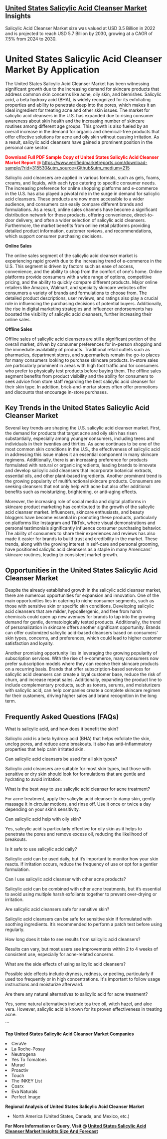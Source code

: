 <h2><a href="https://www.verifiedmarketreports.com/download-sample/?rid=315530&amp;utm_source=Github&amp;utm_medium=215" target="_blank">United States Salicylic Acid Cleanser Market</a> Insights</h2><p>Salicylic Acid Cleanser Market size was valued at USD 3.5 Billion in 2022 and is projected to reach USD 5.7 Billion by 2030, growing at a CAGR of 7.5% from 2024 to 2030.</p><p> <h1>United States Salicylic Acid Cleanser Market By Application</h1> <p>The United States Salicylic Acid Cleanser Market has been witnessing significant growth due to the increasing demand for skincare products that address common skin concerns like acne, oily skin, and blemishes. Salicylic acid, a beta hydroxy acid (BHA), is widely recognized for its exfoliating properties and ability to penetrate deep into the pores, which makes it an ideal ingredient for treating acne and other skin issues. The market for salicylic acid cleansers in the U.S. has expanded due to rising consumer awareness about skin health and the increasing number of skincare routines among different age groups. This growth is also fueled by an overall increase in the demand for organic and chemical-free products that offer effective solutions for acne and oily skin without causing irritation. As a result, salicylic acid cleansers have gained a prominent position in the personal care sector. <p><span class=""><span style="color: #ff0000;"><strong>Download Full PDF Sample Copy of United States Salicylic Acid Cleanser Market Report</strong> @ </span><a href="https://www.verifiedmarketreports.com/download-sample/?rid=315530&amp;utm_source=Github&amp;utm_medium=215" target="_blank">https://www.verifiedmarketreports.com/download-sample/?rid=315530&amp;utm_source=Github&amp;utm_medium=215</a></span></p></p> <p>Salicylic acid cleansers are applied in various formats, such as gels, foams, creams, and liquids, with each type catering to specific consumer needs. The increasing preference for online shopping platforms and e-commerce in the U.S. has also played a pivotal role in the surge in demand for salicylic acid cleansers. These products are now more accessible to a wider audience, and consumers can easily compare different brands and formulations. As a result, online sales channels have become a significant distribution network for these products, offering convenience, direct-to-door delivery, and often a wider selection of salicylic acid cleansers. Furthermore, the market benefits from online retail platforms providing detailed product information, customer reviews, and recommendations, which support consumer purchasing decisions. <p><strong>Online Sales</strong></p> <p>The online sales segment of the salicylic acid cleanser market is experiencing rapid growth due to the increasing trend of e-commerce in the U.S. This segment is driven by factors such as ease of access, convenience, and the ability to shop from the comfort of one's home. Online platforms provide consumers with a wide range of options, competitive pricing, and the ability to quickly compare different products. Major online retailers like Amazon, Walmart, and specialty skincare websites offer consumers a variety of brands and formulations to choose from. The detailed product descriptions, user reviews, and ratings also play a crucial role in influencing the purchasing decisions of potential buyers. Additionally, the rise in digital marketing strategies and influencer endorsements has boosted the visibility of salicylic acid cleansers, further increasing their online sales. <p><strong>Offline Sales</strong></p> <p>Offline sales of salicylic acid cleansers are still a significant portion of the overall market, driven by consumer preferences for in-person shopping and the immediate availability of products. Traditional retail outlets such as pharmacies, department stores, and supermarkets remain the go-to places for many consumers looking to purchase skincare products. In-store sales are particularly prominent in areas with high foot traffic and for consumers who prefer to physically test products before buying them. The offline sales segment benefits from product visibility and the ability for consumers to seek advice from store staff regarding the best salicylic acid cleanser for their skin type. In addition, brick-and-mortar stores often offer promotions and discounts that encourage in-store purchases. <h2>Key Trends in the United States Salicylic Acid Cleanser Market</h2> <p>Several key trends are shaping the U.S. salicylic acid cleanser market. First, the demand for products that target acne and oily skin has risen substantially, especially among younger consumers, including teens and individuals in their twenties and thirties. As acne continues to be one of the most common skin conditions in the U.S., the effectiveness of salicylic acid in addressing this issue makes it an essential component in many skincare regimens. Additionally, there is an increasing preference for products formulated with natural or organic ingredients, leading brands to innovate and develop salicylic acid cleansers that incorporate botanical extracts, essential oils, and other plant-based ingredients. Another prominent trend is the growing popularity of multifunctional skincare products. Consumers are seeking cleansers that not only help with acne but also offer additional benefits such as moisturizing, brightening, or anti-aging effects. <p>Moreover, the increasing role of social media and digital platforms in skincare product marketing has contributed to the growth of the salicylic acid cleanser market. Influencers, skincare enthusiasts, and beauty bloggers have become essential in promoting these products, particularly on platforms like Instagram and TikTok, where visual demonstrations and personal testimonials significantly influence consumer purchasing behavior. The ability of consumers to share their experiences and reviews has also made it easier for brands to build trust and credibility in the market. These trends, along with the growing interest in self-care and personal grooming, have positioned salicylic acid cleansers as a staple in many Americans' skincare routines, leading to consistent market growth. <h2>Opportunities in the United States Salicylic Acid Cleanser Market</h2> <p>Despite the already established growth in the salicylic acid cleanser market, there are numerous opportunities for expansion and innovation. One of the main opportunities lies in catering to niche consumer segments, such as those with sensitive skin or specific skin conditions. Developing salicylic acid cleansers that are milder, hypoallergenic, and free from harsh chemicals could open up new avenues for brands to tap into the growing demand for gentle, dermatologically tested products. Additionally, the trend of personalization in skincare offers another significant opportunity. Brands can offer customized salicylic acid-based cleansers based on consumers' skin types, concerns, and preferences, which could lead to higher customer satisfaction and loyalty. <p>Another promising opportunity lies in leveraging the growing popularity of subscription services. With the rise of e-commerce, many consumers now prefer subscription models where they can receive their skincare products on a recurring basis. Brands that offer subscription-based services for salicylic acid cleansers can create a loyal customer base, reduce the risk of churn, and increase repeat sales. Additionally, expanding the product line to include complementary products, such as toners, serums, and moisturizers with salicylic acid, can help companies create a complete skincare regimen for their customers, driving higher sales and brand recognition in the long term. <h2>Frequently Asked Questions (FAQs)</h2> <p>What is salicylic acid, and how does it benefit the skin?</p> <p>Salicylic acid is a beta hydroxy acid (BHA) that helps exfoliate the skin, unclog pores, and reduce acne breakouts. It also has anti-inflammatory properties that help calm irritated skin.</p> <p>Can salicylic acid cleansers be used for all skin types?</p> <p>Salicylic acid cleansers are suitable for most skin types, but those with sensitive or dry skin should look for formulations that are gentle and hydrating to avoid irritation.</p> <p>What is the best way to use salicylic acid cleanser for acne treatment?</p> <p>For acne treatment, apply the salicylic acid cleanser to damp skin, gently massage it in circular motions, and rinse off. Use it once or twice a day depending on your skin’s sensitivity.</p> <p>Can salicylic acid help with oily skin?</p> <p>Yes, salicylic acid is particularly effective for oily skin as it helps to penetrate the pores and remove excess oil, reducing the likelihood of breakouts.</p> <p>Is it safe to use salicylic acid daily?</p> <p>Salicylic acid can be used daily, but it’s important to monitor how your skin reacts. If irritation occurs, reduce the frequency of use or opt for a gentler formulation.</p> <p>Can I use salicylic acid cleanser with other acne products?</p> <p>Salicylic acid can be combined with other acne treatments, but it’s essential to avoid using multiple harsh exfoliants together to prevent over-drying or irritation.</p> <p>Are salicylic acid cleansers safe for sensitive skin?</p> <p>Salicylic acid cleansers can be safe for sensitive skin if formulated with soothing ingredients. It’s recommended to perform a patch test before using regularly.</p> <p>How long does it take to see results from salicylic acid cleansers?</p> <p>Results can vary, but most users see improvements within 2 to 4 weeks of consistent use, especially for acne-related concerns.</p> <p>What are the side effects of using salicylic acid cleansers?</p> <p>Possible side effects include dryness, redness, or peeling, particularly if used too frequently or in high concentrations. It's important to follow usage instructions and moisturize afterward.</p> <p>Are there any natural alternatives to salicylic acid for acne treatment?</p> <p>Yes, some natural alternatives include tea tree oil, witch hazel, and aloe vera. However, salicylic acid is known for its proven effectiveness in treating acne.</p> ```</p><p><strong>Top United States Salicylic Acid Cleanser Market Companies</strong></p><div data-test-id=""><p><li>CeraVe</li><li> La Roche-Posay</li><li> Neutrogena</li><li> Yes To Tomatoes</li><li> Murad</li><li> Proactiv</li><li> Touch</li><li> The INKEY List</li><li> Cosrx</li><li> Eva Naturals</li><li> Perfect Image</li></p><div><strong>Regional Analysis of&nbsp;United States Salicylic Acid Cleanser Market</strong></div><ul><li dir="ltr"><p dir="ltr">North America&nbsp;(United States, Canada, and Mexico, etc.)</p></li></ul><p><strong>For More Information or Query, Visit @&nbsp;</strong><strong><a href="https://www.verifiedmarketreports.com/product/salicylic-acid-cleanser-market/?utm_source=Github&amp;utm_medium=215" target="_blank">United States Salicylic Acid Cleanser Market Insights Size And Forecast</a></strong></p></div>
